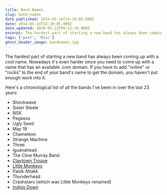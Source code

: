 ```yaml
---
title: Band Names
slug: band-names
date_published: 2014-05-14T14:19:05.000Z
date: 2014-05-14T14:19:05.000Z
date_updated: 2020-05-12T09:12:10.000Z
excerpt: The hardest part of starting a new band has always been coming up with a cool name.
tags: ['post', 'Misc']
ghost_header_image: bandnames.jpg
---
```


The hardest part of starting a new band has always been coming up with a cool name. Nowadays it's even harder since you need to come up with a name that has an available .com domain. If you have to add "online" or "rocks" to the end of your band's name to get the domain, you haven't put enough work into it.

Here's a chronological list of all the bands I've been in over the last 23 years:

- Shockwave
- Sister Steele
- NSK
- Pegasus
- Ugly Seed
- May 19
- Chameleon
- Strange Machine
- Three
- Iguanahead
- The Clive Murray Band
- [Claytown Troupe](http://en.wikipedia.org/wiki/Claytown_Troupe)
- [Little Monkeys](http://www.amazon.co.uk/Live-The-Marquee-Little-Monkeys/dp/B00350WWU8)
- Panik Attakk
- Thunderhead
- Crashstars (which was Little Monkeys renamed)
- [Indigo Down](http://indigodown.com/)
